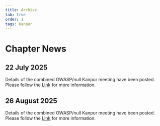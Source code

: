 ```yaml
---
title: Archive
tab: true
order: 1
tags: kanpur
---
```


# **Chapter News**  

## 22 July 2025  
Details of the combined OWASP/null Kanpur meeting have been posted.  
Please follow the [Link](https://www.meetup.com/meetup-group-dpegjpwys/events/310083882) for more information.  

## 26 August 2025  
Details of the combined OWASP/null Kanpur meeting have been posted.  
Please follow the [Link](https://www.meetup.com/meetup-group-dpegjpwys/events/310655674) for more information.  
